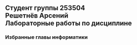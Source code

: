 <h2>Студент группы 253504<br>Решетнёв Арсений<br>Лабораторные работы по дисциплине<br></h2><h3>Избранные главы информатики</h3>
